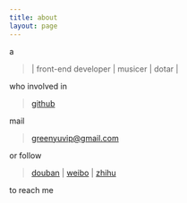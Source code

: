 ```yaml
---
title: about
layout: page
---
```


a

>  | front-end developer | musicer | dotar |

who involved in 

> [github](https://github.com/zhiyul)

mail 

> greenyuvip@gmail.com

or follow 

> [douban](http://www.douban.com/people/zhiyul/) | [weibo](http://weibo.com/zhiyul/profile?rightmod=1&wvr=5&mod=personinfo) | [zhihu](http://www.zhihu.com/people/liu-zhi-yu-99)

to reach me
